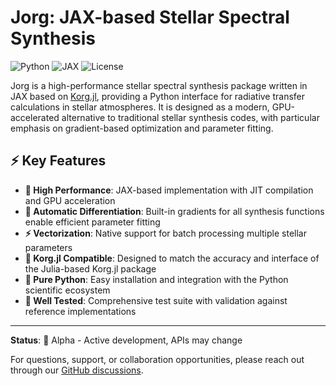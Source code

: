 # Jorg: JAX-based Stellar Spectral Synthesis

![Python](https://img.shields.io/badge/python-3.8%2B-blue)
![JAX](https://img.shields.io/badge/JAX-0.4%2B-orange)
![License](https://img.shields.io/badge/license-MIT-green)

Jorg is a high-performance stellar spectral synthesis package written in JAX based on [Korg.jl](https://github.com/ajwheeler/Korg.jl), providing a Python interface for radiative transfer calculations in stellar atmospheres. It is designed as a modern, GPU-accelerated alternative to traditional stellar synthesis codes, with particular emphasis on gradient-based optimization and parameter fitting.

## ⚡ Key Features

- **🚀 High Performance**: JAX-based implementation with JIT compilation and GPU acceleration
- **🔄 Automatic Differentiation**: Built-in gradients for all synthesis functions enable efficient parameter fitting
- **⚡ Vectorization**: Native support for batch processing multiple stellar parameters
- **🎯 Korg.jl Compatible**: Designed to match the accuracy and interface of the Julia-based Korg.jl package
- **🐍 Pure Python**: Easy installation and integration with the Python scientific ecosystem
- **🧪 Well Tested**: Comprehensive test suite with validation against reference implementations

---

**Status**: 🚧 Alpha - Active development, APIs may change

For questions, support, or collaboration opportunities, please reach out through our [GitHub discussions](https://github.com/jorg-project/jorg/discussions).
